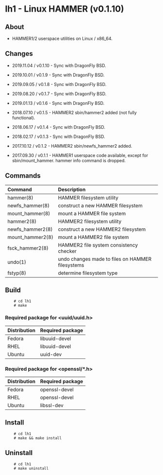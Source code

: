 lh1 - Linux HAMMER (v0.1.10)
===

## About

+ HAMMER1/2 userspace utilities on Linux / x86_64.

## Changes

+ 2019.11.04 / v0.1.10 - Sync with DragonFly BSD.

+ 2019.10.01 / v0.1.9 - Sync with DragonFly BSD.

+ 2019.09.05 / v0.1.8 - Sync with DragonFly BSD.

+ 2019.08.20 / v0.1.7 - Sync with DragonFly BSD.

+ 2019.01.13 / v0.1.6 - Sync with DragonFly BSD.

+ 2018.07.10 / v0.1.5 - HAMMER2 sbin/hammer2 added (not fully functional).

+ 2018.06.17 / v0.1.4 - Sync with DragonFly BSD.

+ 2018.02.17 / v0.1.3 - Sync with DragonFly BSD.

+ 2017.10.12 / v0.1.2 - HAMMER2 sbin/newfs_hammer2 added.

+ 2017.09.30 / v0.1.1 - HAMMER1 userspace code available, except for sbin/mount_hammer. hammer info command is dropped.

## Commands

|Command         |Description                                     |
|:---------------|:-----------------------------------------------|
|hammer(8)       |HAMMER filesystem utility                       |
|newfs_hammer(8) |construct a new HAMMER filesystem               |
|mount_hammer(8) |mount a HAMMER file system                      |
|hammer2(8)      |HAMMER2 filesystem utility                      |
|newfs_hammer2(8)|construct a new HAMMER2 filesystem              |
|mount_hammer2(8)|mount a HAMMER2 file system                     |
|fsck_hammer2(8) |HAMMER2 file system consistency checker         |
|undo(1)         |undo changes made to files on HAMMER filesystems|
|fstyp(8)        |determine filesystem type                       |

## Build

        # cd lh1
        # make

### Required package for <uuid/uuid.h>

|Distribution|Required package|
|:-----------|:---------------|
|Fedora      |libuuid-devel   |
|RHEL        |libuuid-devel   |
|Ubuntu      |uuid-dev        |

### Required package for <openssl/*.h>

|Distribution|Required package|
|:-----------|:---------------|
|Fedora      |openssl-devel   |
|RHEL        |openssl-devel   |
|Ubuntu      |libssl-dev      |

## Install

        # cd lh1
        # make && make install

## Uninstall

        # cd lh1
        # make uninstall
